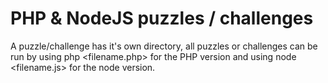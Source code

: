 # PHP & NodeJS puzzles / challenges

A puzzle/challenge has it's own directory, all puzzles or challenges can be run by using php <filename.php> for the PHP version and using node <filename.js> for the node version.